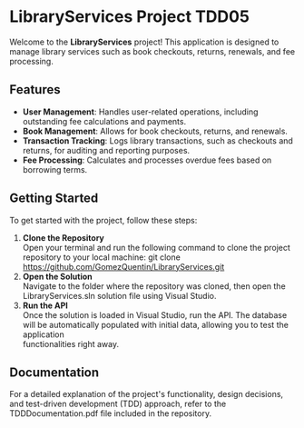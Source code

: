 # LibraryServices Project TDD05

Welcome to the **LibraryServices** project! This application is designed to manage library services such as book checkouts, returns, renewals, and fee processing.

## Features

- **User Management**: Handles user-related operations, including outstanding fee calculations and payments.
- **Book Management**: Allows for book checkouts, returns, and renewals.
- **Transaction Tracking**: Logs library transactions, such as checkouts and returns, for auditing and reporting purposes.
- **Fee Processing**: Calculates and processes overdue fees based on borrowing terms.

## Getting Started

To get started with the project, follow these steps:

1. **Clone the Repository**  
   Open your terminal and run the following command to clone the project repository to your local machine:
   git clone https://github.com/GomezQuentin/LibraryServices.git
2. **Open the Solution**  
   Navigate to the folder where the repository was cloned, then open the LibraryServices.sln solution file using Visual Studio.
3. **Run the API**  
   Once the solution is loaded in Visual Studio, run the API. The database will be automatically populated with initial data, allowing you to test the application     
   functionalities right away.

## Documentation
For a detailed explanation of the project's functionality, design decisions, and test-driven development (TDD) approach, refer to the TDDDocumentation.pdf file included in the repository.
